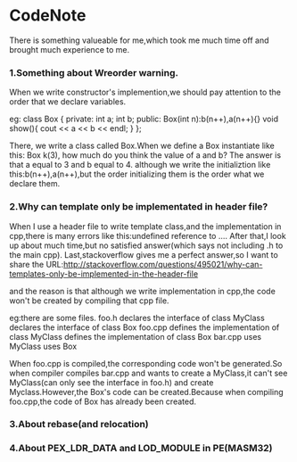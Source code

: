# CodeNote
There is something valueable for me,which took me much time off and brought much experience to me.

### 1.Something about Wreorder warning.
When we write constructor's implemention,we should pay attention to the order that we declare variables.

eg:
class Box {
private:
    int a;
    int b;
public:
    Box(int n):b(n++),a(n++){}
    void show(){
        cout << a << b << endl;
    }
};

There, we write a class called Box.When we define a Box instantiate like this: Box k(3),
how much do you think the value of a and b?
The answer is that a equal to 3 and b equal to 4.
although we write the initializtion like this:b(n++),a(n++),but the order initializing them is the order what we declare them.

### 2.Why can template only be implementated in header file?
When I use a header file to write template class,and the implementation in cpp,there is many errors like this:undefined reference to ....
After that,I look up about much time,but no satisfied answer(which says not including .h to the main cpp).
Last,stackoverflow gives me a perfect answer,so I want to share the URL:http://stackoverflow.com/questions/495021/why-can-templates-only-be-implemented-in-the-header-file

and the reason is that although we write implementation in cpp,the code won't be created by compiling that cpp file.

eg:there are some files.
foo.h
declares the interface of class MyClass<T>
declares the interface of class Box
foo.cpp
defines the implementation of class MyClass<T>
defines the implementation of class Box
bar.cpp
uses MyClass<int>
uses Box

When foo.cpp is compiled,the corresponding code won't be generated.So when compiler compiles bar.cpp and wants to create a MyClass<int>,it can't see MyClass<T>(can only see the interface in foo.h) and create Myclass<int>.However,the Box's code can be created.Because when compiling foo.cpp,the code of Box has already been created.
    
### 3.About rebase(and relocation)

### 4.About PEX_LDR_DATA and LOD_MODULE in PE(MASM32)
